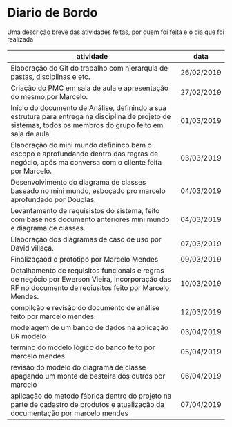 # Diario de Bordo
Uma descrição breve das atividades feitas, por quem foi feita e o dia que foi realizada
<br> 

|atividade|data|
|---------|----|
|Elaboração do Git do trabalho com hierarquia de pastas, disciplinas e etc.|26/02/2019|
|Criação do PMC em sala de aula e apresentação do mesmo,por Marcelo.|27/02/2019|
|Início do documento de Análise, definindo a sua estrutura para entrega na disciplina de projeto de sistemas, todos os membros do grupo feito em sala de aula.|01/03/2019|
|Elaboração do mini mundo defininco bem o escopo e aprofundando dentro das regras de negócio, após ma conversa com o cliente feita por Marcelo.|03/03/2019|
|Desenvolvimento do diagrama de classes baseado no mini mundo, esboçado pro marcelo aprofundado por Douglas.|04/03/2019|
|Levantamento de requisistos do sistema, feito com base nos documento anteriores mini mundo e diagrama de classes.|04/03/2019|
|Elaboração dos diagramas de caso de uso por David villaça.|07/03/2019|
|Finalizaçãod o protótipo por Marcelo Mendes|09/03/2019|
|Detalhamento de requisitos funcionais e regras de negócio por Ewerson Vieira, incorporação das RF no documento de reqiusitos feito por Marcelo Mendes.|10/03/2019|
|compilção e revisão do documento de análise feito por marcelo mendes.|12/03/2019|
|modelagem de um banco de dados na aplicação BR modelo|03/04/2019|
|termino do modelo lógico do banco feito por marcelo mendes|05/04/2019|
|revisão do modelo do diagrama de classe apagando um monte de besteira dos outros por marcelo|06/04/2019|
apilcação do metodo fábrica dentro do projeto na parte de cadastro de produtos e atualização da documentação por marcelo mendes|07/04/2019| 
